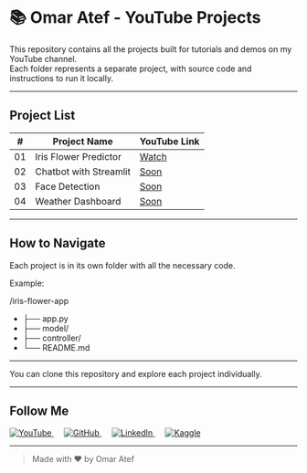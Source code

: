 # 📚 Omar Atef - YouTube Projects

This repository contains all the projects built for tutorials and demos on my YouTube channel.  
Each folder represents a separate project, with source code and instructions to run it locally.

---

## Project List

| #   | Project Name              | YouTube Link                          |
|-----|---------------------------|----------------------------------------|
| 01  |  Iris Flower Predictor  | [Watch](https://youtu.be/AYq4FVWhhqg?si=tRKEBg3e1-waBwuU) |
| 02  |  Chatbot with Streamlit | [Soon]() |
| 03  |  Face Detection         | [Soon]() |
| 04  |  Weather Dashboard       | [Soon]() |

---

## How to Navigate

Each project is in its own folder with all the necessary code.

Example:

/iris-flower-app
- ├── app.py
- ├── model/
- ├── controller/
- └── README.md
---
You can clone this repository and explore each project individually.

---


## Follow Me

<p align="left">
  <a href="https://www.youtube.com/@omaratef2278" target="_blank">
    <img src="https://img.icons8.com/ios-filled/30/ffffff/youtube-play.png" alt="YouTube"/>
  </a>
  &emsp;
  <a href="https://github.com/o2204" target="_blank">
    <img src="https://img.icons8.com/ios-glyphs/30/ffffff/github.png" alt="GitHub"/>
  </a>
  &emsp;
  <a href="https://www.linkedin.com/in/o2204" target="_blank">
    <img src="https://img.icons8.com/ios-filled/30/ffffff/linkedin.png" alt="LinkedIn"/>
  </a>
  &emsp;
  <a href="https://www.kaggle.com/omaratef200" target="_blank">
    <img src="https://img.icons8.com/windows/30/ffffff/kaggle.png" alt="Kaggle"/>
  </a>
</p>

---

> Made with ❤ by Omar Atef
